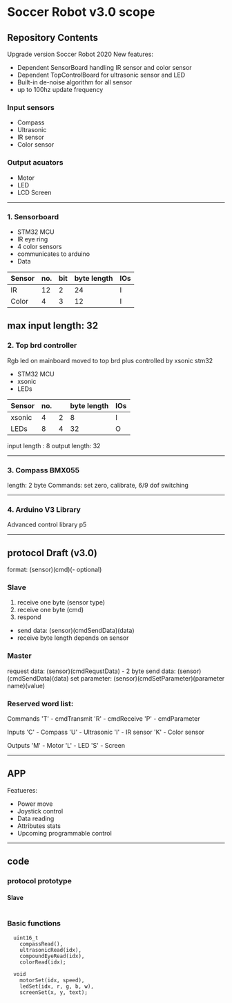 # Soccer Robot v3.0 scope

## Repository Contents
Upgrade version Soccer Robot 2020
New features:
- Dependent SensorBoard handling IR sensor and color sensor
- Dependent TopControlBoard for ultrasonic sensor and LED
- Built-in de-noise algorithm for all sensor
- up to 100hz update frequency

### Input sensors
- Compass 
- Ultrasonic
- IR sensor
- Color sensor

### Output acuators
- Motor
- LED
- LCD Screen

---
### 1. Sensorboard
- STM32 MCU 
- IR eye ring
- 4 color sensors
- communicates to arduino
- Data

|Sensor| no. | bit | byte length | IOs |
| --- | --- | --- | --- | --- |
| IR | 12 | 2 | 24 | I |
|Color| 4 | 3 | 12 | I |

max input length: 32
---
### 2. Top brd controller
Rgb led on mainboard moved to top brd 
plus controlled by xsonic stm32
- STM32 MCU 
- xsonic
- LEDs

|Sensor| no. |  | byte length | IOs |
| --- | --- | --- | --- | --- |
|xsonic| 4 | 2 | 8  | I |
| LEDs | 8 | 4 | 32 | O |

input length : 8
output length: 32

---

### 3. Compass BMX055
length: 2 byte
Commands: set zero, calibrate, 6/9 dof switching

---
### 4. Arduino V3 Library
Advanced control library p5

---
## protocol Draft (v3.0)
format: (sensor)(cmd)(- optional)

### Slave
1. receive one byte (sensor type)
2. receive one byte (cmd)
3. respond
- send data: (sensor)(cmdSendData)(data)
- receive byte length depends on sensor

### Master
request data: (sensor)(cmdRequstData) - 2 byte
send data: (sensor)(cmdSendData)(data)
set parameter: (sensor)(cmdSetParameter)(parameter name)(value)

### Reserved word list:
Commands
'T' - cmdTransmit
'R' - cmdReceive
'P' - cmdParameter

Inputs
'C' - Compass
'U' - Ultrasonic
'I' - IR sensor
'K' - Color sensor

Outputs
'M' - Motor
'L' - LED
'S' - Screen

---
## APP
Featueres:
- Power move
- Joystick control
- Data reading
- Attributes stats
- Upcoming programmable control

---
## code

### protocol prototype

#### Slave
```
```

### Basic functions
```
  uint16_t
    compassRead(),
    ultrasonicRead(idx),
    compoundEyeRead(idx),
    colorRead(idx);

  void
    motorSet(idx, speed),
    ledSet(idx, r, g, b, w),
    screenSet(x, y, text);
```
